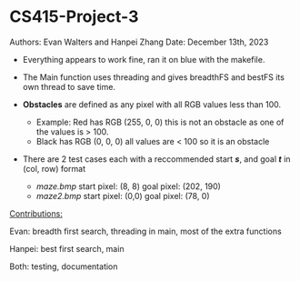 # CS415-Project-3
Authors: Evan Walters and Hanpei Zhang
Date: December 13th, 2023

- Everything appears to work fine, ran it on blue with the makefile. 
- The Main function uses threading and gives breadthFS and bestFS its own thread to save time.
- **Obstacles** are defined as any pixel with all RGB values less than 100.
  - Example: Red has RGB (255, 0, 0) this is not an obstacle as one of the values is > 100.
  - Black has RGB (0, 0, 0) all values are < 100 so it is an obstacle
 
- There are 2 test cases each with a reccommended start ***s***, and goal ***t*** in (col, row) format
    - *maze.bmp*   start pixel: (8, 8)   goal pixel: (202, 190)
    - *maze2.bmp*  start pixel: (0,0)    goal pixel: (78, 0)

<ins>Contributions:</ins>

Evan: breadth first search, threading in main, most of the extra functions

Hanpei: best first search, main

Both: testing, documentation
